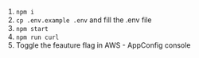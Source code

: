 1. `npm i`
2. `cp .env.example .env` and fill the .env file
3. `npm start`
4. `npm run curl`
5. Toggle the feauture flag in AWS - AppConfig console
